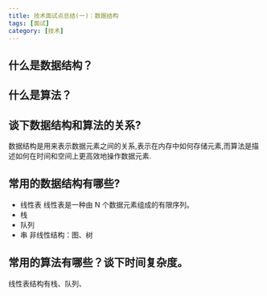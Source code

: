 ```yaml
---
title: 技术面试点总结(一)：数据结构
tags: [面试]
category: [技术]
---
```


## 什么是数据结构？

## 什么是算法？

## 谈下数据结构和算法的关系?
数据结构是用来表示数据元素之间的关系,表示在内存中如何存储元素,而算法是描述如何在时间和空间上更高效地操作数据元素.

## 常用的数据结构有哪些?
- 线性表
    线性表是一种由 N 个数据元素组成的有限序列。
- 栈
- 队列
- 串
非线性结构：图、树

## 常用的算法有哪些？谈下时间复杂度。

线性表结构有栈、队列、
<!--more-->

